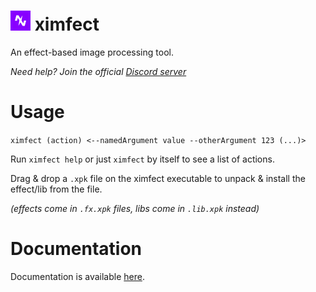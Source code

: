 <h1><img src="img/ximfect.png" alt="ximfect logo" width="32px" height="32px">&nbsp;ximfect</h1>
An effect-based image processing tool.

*Need help? Join the official [Discord server](https://discord.gg/AGPZyUE)*

# Usage
`ximfect (action) <--namedArgument value --otherArgument 123 (...)>`

Run `ximfect help` or just `ximfect` by itself to see a list of actions.

Drag & drop a `.xpk` file on the ximfect executable to unpack & install the effect/lib from the file. 

*(effects come in `.fx.xpk` files, libs come in `.lib.xpk` instead)*

# Documentation
Documentation is available [here](ximfect.github.io).
